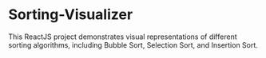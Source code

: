# Sorting-Visualizer
This ReactJS project demonstrates visual representations of different sorting algorithms, including Bubble Sort, Selection Sort, and Insertion Sort.
